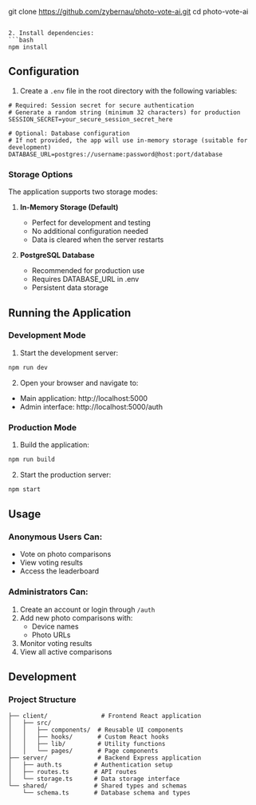 git clone https://github.com/zybernau/photo-vote-ai.git
cd photo-vote-ai
```

2. Install dependencies:
```bash
npm install
```

## Configuration

1. Create a `.env` file in the root directory with the following variables:

```env
# Required: Session secret for secure authentication
# Generate a random string (minimum 32 characters) for production
SESSION_SECRET=your_secure_session_secret_here

# Optional: Database configuration
# If not provided, the app will use in-memory storage (suitable for development)
DATABASE_URL=postgres://username:password@host:port/database
```

### Storage Options

The application supports two storage modes:

1. **In-Memory Storage (Default)**
   - Perfect for development and testing
   - No additional configuration needed
   - Data is cleared when the server restarts

2. **PostgreSQL Database**
   - Recommended for production use
   - Requires DATABASE_URL in .env
   - Persistent data storage

## Running the Application

### Development Mode

1. Start the development server:
```bash
npm run dev
```

2. Open your browser and navigate to:
- Main application: http://localhost:5000
- Admin interface: http://localhost:5000/auth

### Production Mode

1. Build the application:
```bash
npm run build
```

2. Start the production server:
```bash
npm start
```

## Usage

### Anonymous Users Can:
- Vote on photo comparisons
- View voting results
- Access the leaderboard

### Administrators Can:
1. Create an account or login through `/auth`
2. Add new photo comparisons with:
   - Device names
   - Photo URLs
3. Monitor voting results
4. View all active comparisons

## Development

### Project Structure
```
├── client/               # Frontend React application
│   ├── src/
│   │   ├── components/  # Reusable UI components
│   │   ├── hooks/       # Custom React hooks
│   │   ├── lib/         # Utility functions
│   │   └── pages/       # Page components
├── server/              # Backend Express application
│   ├── auth.ts         # Authentication setup
│   ├── routes.ts       # API routes
│   └── storage.ts      # Data storage interface
└── shared/             # Shared types and schemas
    └── schema.ts       # Database schema and types
